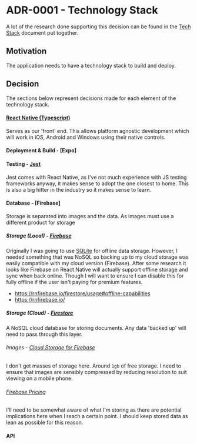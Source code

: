 # ADR-0001 - Technology Stack
A lot of the research done supporting this decision can be found in the [Tech Stack](../tech-stack.md) document put together.

## Motivation
The application needs to have a technology stack to build and deploy.

## Decision
The sections below represent decisions made for each element of the technology stack.

#### [React Native (Typescript)](https://reactnative.dev/)
Serves as our 'front' end. This allows platform agnostic development which will work in iOS, Android and Windows using their native controls.

#### Deployment & Build - [Expo]

#### Testing - [Jest](https://jestjs.io/)
Jest comes with React Native, as I've not much experience with JS testing frameworks anyway, it makes sense to adopt the one closest to home. This is also a big hitter in the industry so it makes sense to learn.

#### Database - [Firebase]
Storage is separated into images and the data. As images must use a different product for storage

##### Storage (Local) - [Firebase](https://firebase.google.com/docs/database/android/offline-capabilities#kotlin+ktx)
Originally I was going to use [SQLite](https://www.sqlite.org/) for offline data storage. However, I needed something that was NoSQL so backing up to my cloud storage was easily compatible with my cloud version (Firebase). After some research it looks like Firebase on React Native will actually support offline storage and sync when back online. Though I will want to ensure I can disable this for fully offline if the user isn't paying for premium features.

* https://rnfirebase.io/firestore/usage#offline-capabilities 
* https://rnfirebase.io/

##### Storage (Cloud) - [Firestore](https://cloud.google.com/firestore?gad_source=1&gclid=Cj0KCQjwhtWvBhD9ARIsAOP0GoiZGMV4nhcsyH1so4a7inMfFa11ngq60pHT3QUe3T8cL2t1TSeNQJwaAvbMEALw_wcB&gclsrc=aw.ds)
A NoSQL cloud database for storing documents. Any data 'backed up' will need to pass through this layer.

###### Images - [Cloud Storage for Firebase](https://firebase.google.com/docs/storage)
I don't get masses of storage here. Around `1gb` of free storage. I need to ensure that images are sensibly compressed by reducing resolution to suit viewing on a mobile phone.

###### [Firebase Pricing](https://firebase.google.com/pricing)
I'll need to be somewhat aware of what I'm storing as there are potential implications here when I reach a certain point. I should keep stored data as lean as possible for this reason.


#### API

